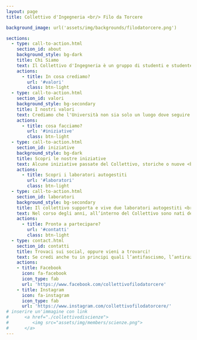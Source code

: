 ```yaml
---
layout: page
title: Collettivo d'Ingegneria <br/> Filo da Torcere

background_image: url('assets/img/backgrounds/filodatorcere.png')

sections:
  - type: call-to-action.html
    section_id: about
    background_style: bg-dark
    title: Chi Siamo
    text: Il Collettivo d'Ingegneria è un gruppo di studenti e studentesse auto-organizzato, autofinanziato e indipendente da partiti politici e associazioni sindacali o religiose. Partecipiamo attivamente alla vita universitaria dentro e fuori le aule. <br/> Ci impegniamo a fondo nella rappresentanza per portare avanti le nostre battaglie a favore di tutti gli studenti e le studentesse, lavorando all'interno dei Consigli di Scuola, Dipartimento e Corso di Laurea.
    actions:
      - title: In cosa crediamo?
        url: '#valori'
        class: btn-light
  - type: call-to-action.html
    section_id: valori
    background_style: bg-secondary
    title: I nostri valori
    text: Crediamo che l'Università non sia solo un luogo dove seguire lezione e sostenere esami, ma anche spazio di aggregazione e discussione politica. Per questo, oltre al lavoro svolto nella rappresentanza, abbiamo organizzato e organizziamo iniziative politico-culturali, cene e feste all'interno dei luoghi universitari. <br/> Nel 2010 abbiamo reso utilizzabile l'aula autogestita di Morgagni, occupandola insieme agli altri Collettivi del plesso, per farne un luogo di socializzazione aperto e di tutti e tutte.
    actions:
      - title: cosa facciamo?
        url: '#iniziative'
        class: btn-light
  - type: call-to-action.html
    section_id: iniziative
    background_style: bg-dark
    title: Scopri le nostre iniziative
    text: Alcune iniziative passate del Collettivo, storiche o nuove <br/>  <br/> - Viaggio Intorno al Gusto (VIG) -> Storica iniziativa del Collettivo, un viaggio tra i sapori   della nostra terra, guidati da esperti del settore agro-alimentare <br/>  <br/> - Riciclo e Smaltimento -> Due incontri sul tema dei rifiuti e degli impianti adibiti al loro   smaltimento, con esperti del settore <br/>  <br/> - Archivio Storico "Il Sessantotto" -> Mostra allestita in collaborazione con l'omonimo collettivo, che ripercorre gli eventi della Strage di Piazza Fontana e degli Anni di Piombo <br/>  <br/> WISM Weekend In Santa Marta -> Forum di due giorni sul tema della sustainability science, in collaborazione con Ingegneria Senza Frontiere e Collettivo di Scienze <br/>  <br/> e non dimentichiamo le irrinunciabili cene e feste in Santa Marta!
    actions:
      - title: Scopri i laboratori autogestiti
        url: '#laboratori'
        class: btn-light
  - type: call-to-action.html
    section_id: laboratori
    background_style: bg-secondary
    title: Il collettivo supporta e vive due laboratori autogestiti <br/>  <br/> LILiK e LaMeK
    text: Nel corso degli anni, all’interno del Collettivo sono nati dei laboratori auto-organizzati aperti a tutti e tutte (non solo chi fa parte del collettivo!); in questa ottica, all'interno dell'aula del Collettivo di Santa Marta sono nati il Laboratorio d'Informatica Libera del Collettivo e il Laboratorio di Meccanica del Collettivo. Tanti sono i progetti e le iniziative promossi da questi laboratori negli anni, tra cui quelli dedicati al software libero (LILiK) e l'autocostruzione di una stampante 3D (LaMeK) fruibile da tutti e tutte.
    actions:
      - title: Prontə a partecipare?
        url: '#contatti'
        class: btn-light
  - type: contact.html
    section_id: contatti
    title: Trovaci sui social, oppure vieni a trovarci!
    text: Se credi anche tu in principi quali l’antifascismo, l’antirazzismo, l’inclusività, l’antisessismo, e sogni un'università pubblica, laica e di massa, scrivici per sapere dove e quando ci riuniamo! <br/>  <br/> La riunione settimanale è un momento dedicato prima di tutto al conoscersi e divertirsi insieme, al dibattito, alla condivisione e all'organizzazione di eventi e iniziative.
    actions:
    - title: Facebook
      icon: fa-facebook
      icon_type: fab
      url: 'https://www.facebook.com/collettivofilodatorcere'
    - title: Instagram
      icon: fa-instagram
      icon_type: fab
      url: 'https://www.instagram.com/collettivofilodatorcere/'
# inserire un'immagine con link
#      <a href="./collettivodiscienze">
#         <img src="assets/img/members/scienze.png">
#      </a>
---
```

